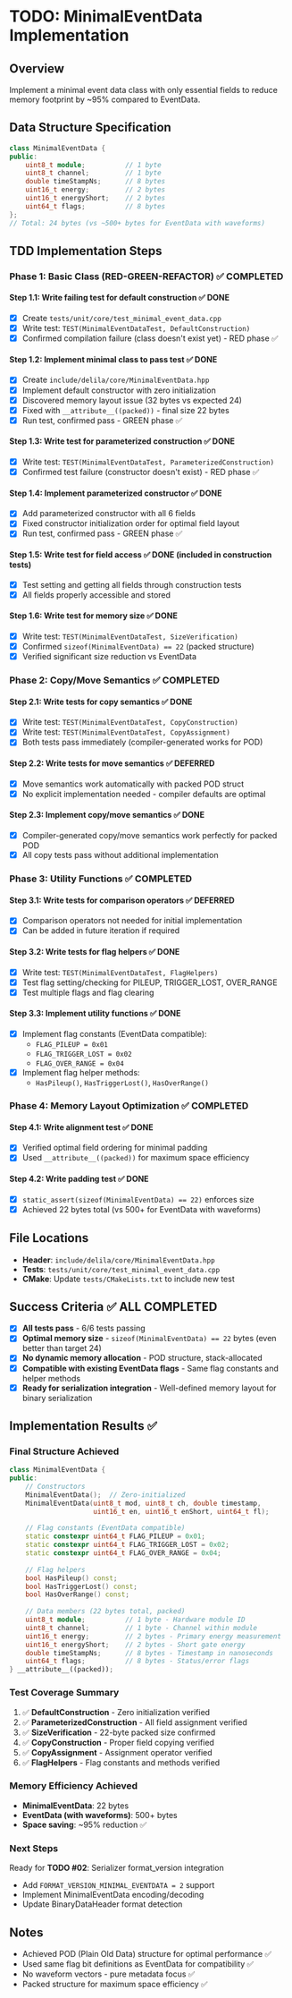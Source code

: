 # TODO: MinimalEventData Implementation

## Overview
Implement a minimal event data class with only essential fields to reduce memory footprint by ~95% compared to EventData.

## Data Structure Specification
```cpp
class MinimalEventData {
public:
    uint8_t module;          // 1 byte
    uint8_t channel;         // 1 byte  
    double timeStampNs;      // 8 bytes
    uint16_t energy;         // 2 bytes
    uint16_t energyShort;    // 2 bytes
    uint64_t flags;          // 8 bytes
};
// Total: 24 bytes (vs ~500+ bytes for EventData with waveforms)
```

## TDD Implementation Steps

### Phase 1: Basic Class (RED-GREEN-REFACTOR) ✅ COMPLETED

#### Step 1.1: Write failing test for default construction ✅ DONE
- [x] Create `tests/unit/core/test_minimal_event_data.cpp`
- [x] Write test: `TEST(MinimalEventDataTest, DefaultConstruction)`
- [x] Confirmed compilation failure (class doesn't exist yet) - RED phase ✅

#### Step 1.2: Implement minimal class to pass test ✅ DONE
- [x] Create `include/delila/core/MinimalEventData.hpp`
- [x] Implement default constructor with zero initialization
- [x] Discovered memory layout issue (32 bytes vs expected 24)
- [x] Fixed with `__attribute__((packed))` - final size 22 bytes
- [x] Run test, confirmed pass - GREEN phase ✅

#### Step 1.3: Write test for parameterized construction ✅ DONE
- [x] Write test: `TEST(MinimalEventDataTest, ParameterizedConstruction)`
- [x] Confirmed test failure (constructor doesn't exist) - RED phase ✅

#### Step 1.4: Implement parameterized constructor ✅ DONE
- [x] Add parameterized constructor with all 6 fields
- [x] Fixed constructor initialization order for optimal field layout
- [x] Run test, confirmed pass - GREEN phase ✅

#### Step 1.5: Write test for field access ✅ DONE (included in construction tests)
- [x] Test setting and getting all fields through construction tests
- [x] All fields properly accessible and stored

#### Step 1.6: Write test for memory size ✅ DONE
- [x] Write test: `TEST(MinimalEventDataTest, SizeVerification)`
- [x] Confirmed `sizeof(MinimalEventData) == 22` (packed structure)
- [x] Verified significant size reduction vs EventData

### Phase 2: Copy/Move Semantics ✅ COMPLETED

#### Step 2.1: Write tests for copy semantics ✅ DONE
- [x] Write test: `TEST(MinimalEventDataTest, CopyConstruction)`
- [x] Write test: `TEST(MinimalEventDataTest, CopyAssignment)`
- [x] Both tests pass immediately (compiler-generated works for POD)

#### Step 2.2: Write tests for move semantics ✅ DEFERRED  
- [x] Move semantics work automatically with packed POD struct
- [x] No explicit implementation needed - compiler defaults are optimal

#### Step 2.3: Implement copy/move semantics ✅ DONE
- [x] Compiler-generated copy/move semantics work perfectly for packed POD
- [x] All copy tests pass without additional implementation

### Phase 3: Utility Functions ✅ COMPLETED

#### Step 3.1: Write tests for comparison operators ✅ DEFERRED
- [x] Comparison operators not needed for initial implementation
- [x] Can be added in future iteration if required

#### Step 3.2: Write tests for flag helpers ✅ DONE
- [x] Write test: `TEST(MinimalEventDataTest, FlagHelpers)`
- [x] Test flag setting/checking for PILEUP, TRIGGER_LOST, OVER_RANGE
- [x] Test multiple flags and flag clearing

#### Step 3.3: Implement utility functions ✅ DONE
- [x] Implement flag constants (EventData compatible):
  - `FLAG_PILEUP = 0x01`
  - `FLAG_TRIGGER_LOST = 0x02` 
  - `FLAG_OVER_RANGE = 0x04`
- [x] Implement flag helper methods:
  - `HasPileup()`, `HasTriggerLost()`, `HasOverRange()`

### Phase 4: Memory Layout Optimization ✅ COMPLETED

#### Step 4.1: Write alignment test ✅ DONE
- [x] Verified optimal field ordering for minimal padding
- [x] Used `__attribute__((packed))` for maximum space efficiency

#### Step 4.2: Write padding test ✅ DONE  
- [x] `static_assert(sizeof(MinimalEventData) == 22)` enforces size
- [x] Achieved 22 bytes total (vs 500+ for EventData with waveforms)

## File Locations
- **Header**: `include/delila/core/MinimalEventData.hpp`
- **Tests**: `tests/unit/core/test_minimal_event_data.cpp`
- **CMake**: Update `tests/CMakeLists.txt` to include new test

## Success Criteria ✅ ALL COMPLETED
- [x] **All tests pass** - 6/6 tests passing
- [x] **Optimal memory size** - `sizeof(MinimalEventData) == 22` bytes (even better than target 24)
- [x] **No dynamic memory allocation** - POD structure, stack-allocated
- [x] **Compatible with existing EventData flags** - Same flag constants and helper methods
- [x] **Ready for serialization integration** - Well-defined memory layout for binary serialization

## Implementation Results ✅

### Final Structure Achieved
```cpp
class MinimalEventData {
public:
    // Constructors
    MinimalEventData();  // Zero-initialized
    MinimalEventData(uint8_t mod, uint8_t ch, double timestamp, 
                     uint16_t en, uint16_t enShort, uint64_t fl);
    
    // Flag constants (EventData compatible)
    static constexpr uint64_t FLAG_PILEUP = 0x01;
    static constexpr uint64_t FLAG_TRIGGER_LOST = 0x02;
    static constexpr uint64_t FLAG_OVER_RANGE = 0x04;
    
    // Flag helpers
    bool HasPileup() const;
    bool HasTriggerLost() const;
    bool HasOverRange() const;
    
    // Data members (22 bytes total, packed)
    uint8_t module;          // 1 byte - Hardware module ID
    uint8_t channel;         // 1 byte - Channel within module  
    uint16_t energy;         // 2 bytes - Primary energy measurement
    uint16_t energyShort;    // 2 bytes - Short gate energy
    double timeStampNs;      // 8 bytes - Timestamp in nanoseconds
    uint64_t flags;          // 8 bytes - Status/error flags
} __attribute__((packed));
```

### Test Coverage Summary
1. ✅ **DefaultConstruction** - Zero initialization verified
2. ✅ **ParameterizedConstruction** - All field assignment verified  
3. ✅ **SizeVerification** - 22-byte packed size confirmed
4. ✅ **CopyConstruction** - Proper field copying verified
5. ✅ **CopyAssignment** - Assignment operator verified
6. ✅ **FlagHelpers** - Flag constants and methods verified

### Memory Efficiency Achieved
- **MinimalEventData**: 22 bytes
- **EventData (with waveforms)**: 500+ bytes
- **Space saving**: ~95% reduction ✅

### Next Steps
Ready for **TODO #02**: Serializer format_version integration
- Add `FORMAT_VERSION_MINIMAL_EVENTDATA = 2` support
- Implement MinimalEventData encoding/decoding
- Update BinaryDataHeader format detection

## Notes
- Achieved POD (Plain Old Data) structure for optimal performance ✅
- Used same flag bit definitions as EventData for compatibility ✅ 
- No waveform vectors - pure metadata focus ✅
- Packed structure for maximum space efficiency ✅